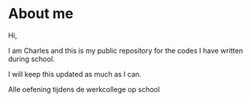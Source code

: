 # About me
Hi,

I am Charles and this is my public repository for the codes I have written during school.

I will keep this updated as much as I can.


Alle oefening tijdens de werkcollege op school
